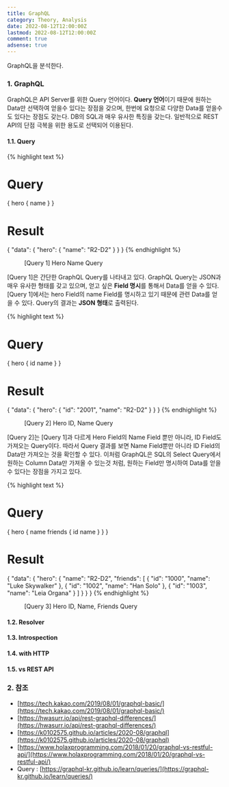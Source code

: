 ```yaml
---
title: GraphQL
category: Theory, Analysis
date: 2022-08-12T12:00:00Z
lastmod: 2022-08-12T12:00:00Z
comment: true
adsense: true
---
```


GraphQL을 분석한다.

### 1. GraphQL

GraphQL은 API Server를 위한 Query 언어이다. **Query 언어**이기 때문에 원하는 Data만 선택하여 얻을수 있다는 장점을 갖으며, 한번에 요청으로 다양한 Data를 얻을수도 있다는 장점도 갖는다. DB의 SQL과 매우 유사한 특징을 갖는다. 일반적으로 REST API의 단점 극복을 위한 용도로 선택되어 이용된다.

#### 1.1. Query

{% highlight text %}
# Query
{
  hero {
    name
  }
}

# Result
{
  "data": {
    "hero": {
      "name": "R2-D2"
    }
  }
}
{% endhighlight %}
<figure>
<figcaption class="caption">[Query 1] Hero Name Query</figcaption>
</figure>

[Query 1]은 간단한 GraphQL Query를 나타내고 있다. GraphQL Query는 JSON과 매우 유사한 형태를 갖고 있으며, 얻고 싶은 **Field 명시**를 통해서 Data를 얻을 수 있다. [Query 1]에서는 hero Field의 name Field를 명시하고 있기 때문에 관련 Data를 얻을 수 있다. Query의 결과는 **JSON 형태**로 출력된다.

{% highlight text %}
# Query
{
  hero {
    id
    name
  }
}

# Result
{
  "data": {
    "hero": {
      "id": "2001",
      "name": "R2-D2"
    }
  }
}
{% endhighlight %}
<figure>
<figcaption class="caption">[Query 2] Hero ID, Name Query</figcaption>
</figure>

[Query 2]는 [Query 1]과 다르게 Hero Field의 Name Field 뿐만 아니라, ID Field도 가져오는 Query이다. 따라서 Query 결과를 보면 Name Field뿐만 아니라 ID Field의 Data만 가져오는 것을 확인할 수 있다. 이처럼 GraphQL은 SQL의 Select Query에서 원하는 Column Data만 가져올 수 있는것 처럼, 원하는 Field만 명시하여 Data를 얻을 수 있다는 장점을 가지고 있다.

{% highlight text %}
# Query
{
  hero {
    name
    friends {
      id
      name
    }
  }
}

# Result
{
  "data": {
    "hero": {
      "name": "R2-D2",
      "friends": [
        {
          "id": "1000",
          "name": "Luke Skywalker"
        },
        {
          "id": "1002",
          "name": "Han Solo"
        },
        {
          "id": "1003",
          "name": "Leia Organa"
        }
      ]
    }
  }
}
{% endhighlight %}
<figure>
<figcaption class="caption">[Query 3] Hero ID, Name, Friends Query</figcaption>
</figure>

#### 1.2. Resolver

#### 1.3. Introspection

#### 1.4. with HTTP

#### 1.5. vs REST API

### 2. 참조

* [https://tech.kakao.com/2019/08/01/graphql-basic/](https://tech.kakao.com/2019/08/01/graphql-basic/)
* [https://hwasurr.io/api/rest-graphql-differences/](https://hwasurr.io/api/rest-graphql-differences/)
* [https://k0102575.github.io/articles/2020-08/graphql](https://k0102575.github.io/articles/2020-08/graphql)
* [https://www.holaxprogramming.com/2018/01/20/graphql-vs-restful-api/](https://www.holaxprogramming.com/2018/01/20/graphql-vs-restful-api/)
* Query : [https://graphql-kr.github.io/learn/queries/](https://graphql-kr.github.io/learn/queries/)